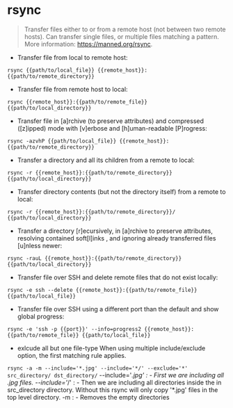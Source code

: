 # rsync

> Transfer files either to or from a remote host (not between two remote hosts).
> Can transfer single files, or multiple files matching a pattern.
> More information: <https://manned.org/rsync>.

- Transfer file from local to remote host:

`rsync {{path/to/local_file}} {{remote_host}}:{{path/to/remote_directory}}`

- Transfer file from remote host to local:

`rsync {{remote_host}}:{{path/to/remote_file}} {{path/to/local_directory}}`

- Transfer file in [a]rchive (to preserve attributes) and compressed ([z]ipped) mode with [v]erbose and [h]uman-readable [P]rogress:

`rsync -azvhP {{path/to/local_file}} {{remote_host}}:{{path/to/remote_directory}}`

- Transfer a directory and all its children from a remote to local:

`rsync -r {{remote_host}}:{{path/to/remote_directory}} {{path/to/local_directory}}`

- Transfer directory contents (but not the directory itself) from a remote to local:

`rsync -r {{remote_host}}:{{path/to/remote_directory}}/ {{path/to/local_directory}}`

- Transfer a directory [r]ecursively, in [a]rchive to preserve attributes, resolving contained soft[l]inks , and ignoring already transferred files [u]nless newer:

`rsync -rauL {{remote_host}}:{{path/to/remote_directory}} {{path/to/local_directory}}`

- Transfer file over SSH and delete remote files that do not exist locally:

`rsync -e ssh --delete {{remote_host}}:{{path/to/remote_file}} {{path/to/local_file}}`

- Transfer file over SSH using a different port than the default and show global progress:

`rsync -e 'ssh -p {{port}}' --info=progress2 {{remote_host}}:{{path/to/remote_file}} {{path/to/local_file}}`

- exlcude all but one file-type
  When using multiple include/exclude option, the first matching rule applies.

`rsync -a -m --include='*.jpg' --include='*/' --exclude='*' src_directory/ dst_directory/`
--include='*.jpg' : - First we are including all .jpg files.
--include='*/'    : - Then we are including all directories inside the in src_directory directory. Without this rsync will only copy '*.jpg' files in the top level directory.
-m                : - Removes the empty directories
